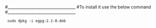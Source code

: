 #___________________________________
#To install it use the below command
#___________________________________

     sudo dpkg -i egpg-2.1-0.deb
